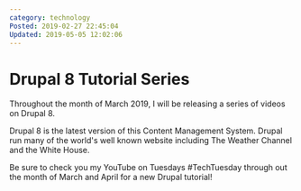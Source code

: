 ```yaml
---
category: technology
Posted: 2019-02-27 22:45:04
Updated: 2019-05-05 12:02:06
---
```

# Drupal 8 Tutorial Series

Throughout the month of March 2019, I will be releasing a series of videos on Drupal 8.

Drupal 8 is the latest version of this Content Management System. Drupal run many of the world's well 
known website including The Weather Channel and the White House.

Be sure to check you my YouTube on Tuesdays #TechTuesday through out the month of March and April 
for a new Drupal tutorial!
